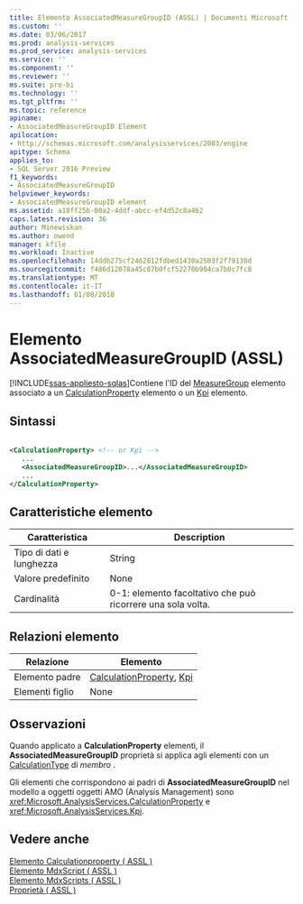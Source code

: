 ```yaml
---
title: Elemento AssociatedMeasureGroupID (ASSL) | Documenti Microsoft
ms.custom: ''
ms.date: 03/06/2017
ms.prod: analysis-services
ms.prod_service: analysis-services
ms.service: ''
ms.component: ''
ms.reviewer: ''
ms.suite: pro-bi
ms.technology: ''
ms.tgt_pltfrm: ''
ms.topic: reference
apiname:
- AssociatedMeasureGroupID Element
apilocation:
- http://schemas.microsoft.com/analysisservices/2003/engine
apitype: Schema
applies_to:
- SQL Server 2016 Preview
f1_keywords:
- AssociatedMeasureGroupID
helpviewer_keywords:
- AssociatedMeasureGroupID element
ms.assetid: a18ff25b-00a2-4ddf-abcc-ef4d52c8a462
caps.latest.revision: 36
author: Minewiskan
ms.author: owend
manager: kfile
ms.workload: Inactive
ms.openlocfilehash: 14ddb275cf2462812fdbed1430a2503f2f79130d
ms.sourcegitcommit: f486d12078a45c87b0fcf52270b904ca7b0c7fc8
ms.translationtype: MT
ms.contentlocale: it-IT
ms.lasthandoff: 01/08/2018
---
```

# <a name="associatedmeasuregroupid-element-assl"></a>Elemento AssociatedMeasureGroupID (ASSL)
[!INCLUDE[ssas-appliesto-sqlas](../../../includes/ssas-appliesto-sqlas.md)]Contiene l'ID del [MeasureGroup](../../../analysis-services/scripting/objects/measuregroup-element-assl.md) elemento associato a un [CalculationProperty](../../../analysis-services/scripting/objects/calculationproperty-element-assl.md) elemento o un [Kpi](../../../analysis-services/scripting/objects/kpi-element-assl.md) elemento.  
  
## <a name="syntax"></a>Sintassi  
  
```xml  
  
<CalculationProperty> <!-- or Kpi -->  
   ...  
   <AssociatedMeasureGroupID>...</AssociatedMeasureGroupID>  
   ...  
</CalculationProperty>  
```  
  
## <a name="element-characteristics"></a>Caratteristiche elemento  
  
|Caratteristica|Description|  
|--------------------|-----------------|  
|Tipo di dati e lunghezza|String|  
|Valore predefinito|None|  
|Cardinalità|0-1: elemento facoltativo che può ricorrere una sola volta.|  
  
## <a name="element-relationships"></a>Relazioni elemento  
  
|Relazione|Elemento|  
|------------------|-------------|  
|Elemento padre|[CalculationProperty](../../../analysis-services/scripting/objects/calculationproperty-element-assl.md), [Kpi](../../../analysis-services/scripting/objects/kpi-element-assl.md)|  
|Elementi figlio|None|  
  
## <a name="remarks"></a>Osservazioni  
 Quando applicato a **CalculationProperty** elementi, il **AssociatedMeasureGroupID** proprietà si applica agli elementi con un [CalculationType](../../../analysis-services/scripting/properties/calculationtype-element-assl.md) di *membro* .  
  
 Gli elementi che corrispondono ai padri di **AssociatedMeasureGroupID** nel modello a oggetti oggetti AMO (Analysis Management) sono <xref:Microsoft.AnalysisServices.CalculationProperty> e <xref:Microsoft.AnalysisServices.Kpi>.  
  
## <a name="see-also"></a>Vedere anche  
 [Elemento Calculationproperty &#40; ASSL &#41;](../../../analysis-services/scripting/collections/calculationproperties-element-assl.md)   
 [Elemento MdxScript &#40; ASSL &#41;](../../../analysis-services/scripting/objects/mdxscript-element-assl.md)   
 [Elemento MdxScripts &#40; ASSL &#41;](../../../analysis-services/scripting/collections/mdxscripts-element-assl.md)   
 [Proprietà &#40; ASSL &#41;](../../../analysis-services/scripting/properties/properties-assl.md)  
  
  
